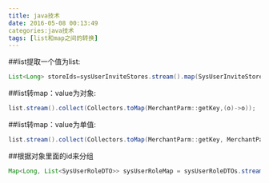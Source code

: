 ```yaml
---
title: java技术
date: 2016-05-08 00:13:49
categories:java技术
tags: [list和map之间的转换]
---
```


##list提取一个值为list:
```java
List<Long> storeIds=sysUserInviteStores.stream().map(SysUserInviteStore::getStoreId).collect(Collectors.toList());
```

##list转map：value为对象:
```java
list.stream().collect(Collectors.toMap(MerchantParm::getKey,(o)->o));
```

##list转map：value为单值:
```java
list.stream().collect(Collectors.toMap(MerchantParm::getKey, MerchantParm::getVal));
```

##根据对象里面的id来分组
```java
Map<Long, List<SysUserRoleDTO>> sysUserRoleMap = sysUserRoleDTOs.stream().collect(Collectors.groupingBy(SysUserRoleDTO::getStoreId));
```
